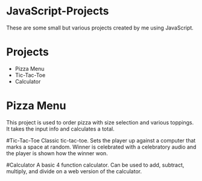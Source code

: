# JavaScript-Projects
These are some small but various projects created by me using JavaScript.

# Projects
<ul>
  <li>Pizza Menu</li>
  <li>Tic-Tac-Toe</li>
  <li>Calculator</li>
</ul>

# Pizza Menu
This project is used to order pizza with size selection and various toppings. It takes the input info and calculates a total. 

#Tic-Tac-Toe
Classic tic-tac-toe. Sets the player up against a computer that marks a space at random. Winner is celebrated with a celebratory audio and the player is shown how the winner won. 

#Calculator
A basic 4 function calculator. Can be used to add, subtract, multiply, and divide on a web version of the calculator. 
